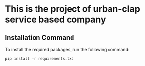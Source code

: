 
# This is the project of urban-clap service based company

## Installation Command
To install the required packages, run the following command:
```    
pip install -r requirements.txt
```

